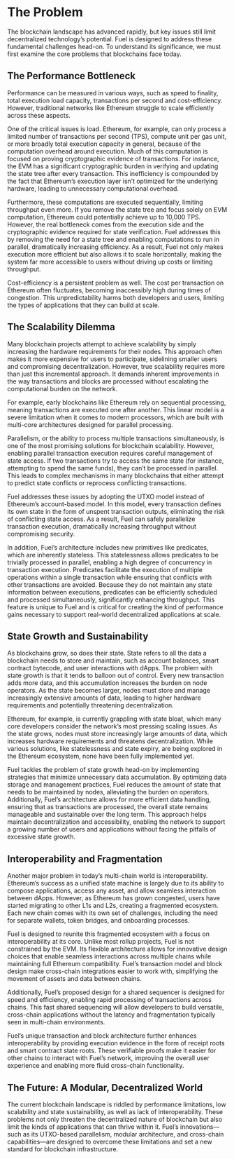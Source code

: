 # The Problem

The blockchain landscape has advanced rapidly, but key issues still limit decentralized technology’s potential. Fuel is designed to address these fundamental challenges head-on. To understand its significance, we must first examine the core problems that blockchains face today.

## The Performance Bottleneck

Performance can be measured in various ways, such as speed to finality, total execution load capacity, transactions per second and cost-efficiency. However, traditional networks like Ethereum struggle to scale efficiently across these aspects. 

One of the critical issues is load. Ethereum, for example, can only process a limited number of transactions per second (TPS), compute unit per gas unit, or more broadly total execution capacity in general, because of the computation overhead around execution. Much of this computation is focused on proving cryptographic evidence of transactions. For instance, the EVM has a significant cryptographic burden in verifying and updating the state tree after every transaction. This inefficiency is compounded by the fact that Ethereum’s execution layer isn’t optimized for the underlying hardware, leading to unnecessary computational overhead. 

Furthermore, these computations are executed sequentially, limiting throughput even more. If you remove the state tree and focus solely on EVM computation, Ethereum could potentially achieve up to 10,000 TPS. However, the real bottleneck comes from the execution side and the cryptographic evidence required for state verification. Fuel addresses this by removing the need for a state tree and enabling computations to run in parallel, dramatically increasing efficiency. As a result, Fuel not only makes execution more efficient but also allows it to scale horizontally, making the system far more accessible to users without driving up costs or limiting throughput.

Cost-efficiency is a persistent problem as well. The cost per transaction on Ethereum often fluctuates, becoming inaccessibly high during times of congestion. This unpredictability harms both developers and users, limiting the types of applications that they can build at scale.

## The Scalability Dilemma

Many blockchain projects attempt to achieve scalability by simply increasing the hardware requirements for their nodes. This approach often makes it more expensive for users to participate, sidelining smaller users and compromising decentralization. However, true scalability requires more than just this incremental approach. It demands inherent improvements in the way transactions and blocks are processed without escalating the computational burden on the network. 

For example, early blockchains like Ethereum rely on sequential processing, meaning transactions are executed one after another. This linear model is a severe limitation when it comes to modern processors, which are built with multi-core architectures designed for parallel processing.

Parallelism, or the ability to process multiple transactions simultaneously, is one of the most promising solutions for blockchain scalability. However, enabling parallel transaction execution requires careful management of state access. If two transactions try to access the same state (for instance, attempting to spend the same funds), they can’t be processed in parallel. This leads to complex mechanisms in many blockchains that either attempt to predict state conflicts or reprocess conflicting transactions.

Fuel addresses these issues by adopting the UTXO model instead of Ethereum’s account-based model. In this model, every transaction defines its own state in the form of unspent transaction outputs, eliminating the risk of conflicting state access. As a result, Fuel can safely parallelize transaction execution, dramatically increasing throughput without compromising security.

In addition, Fuel’s architecture includes new primitives like predicates, which are inherently stateless. This statelessness allows predicates to be trivially processed in parallel, enabling a high degree of concurrency in transaction execution. Predicates facilitate the execution of multiple operations within a single transaction while ensuring that conflicts with other transactions are avoided. Because they do not maintain any state information between executions, predicates can be efficiently scheduled and processed simultaneously, significantly enhancing throughput. This feature is unique to Fuel and is critical for creating the kind of performance gains necessary to support real-world decentralized applications at scale.

## State Growth and Sustainability

As blockchains grow, so does their state. State refers to all the data a blockchain needs to store and maintain, such as account balances, smart contract bytecode, and user interactions with dApps. The problem with state growth is that it tends to balloon out of control. Every new transaction adds more data, and this accumulation increases the burden on node operators. As the state becomes larger, nodes must store and manage increasingly extensive amounts of data, leading to higher hardware requirements and potentially threatening decentralization. 

Ethereum, for example, is currently grappling with state bloat, which many core developers consider the network’s most pressing scaling issues. As the state grows, nodes must store increasingly large amounts of data, which increases hardware requirements and threatens decentralization. While various solutions, like statelessness and state expiry, are being explored in the Ethereum ecosystem, none have been fully implemented yet.

Fuel tackles the problem of state growth head-on by implementing strategies that minimize unnecessary data accumulation. By optimizing data storage and management practices, Fuel reduces the amount of state that needs to be maintained by nodes, alleviating the burden on operators. Additionally, Fuel’s architecture allows for more efficient data handling, ensuring that as transactions are processed, the overall state remains manageable and sustainable over the long term. This approach helps maintain decentralization and accessibility, enabling the network to support a growing number of users and applications without facing the pitfalls of excessive state growth.

## Interoperability and Fragmentation

Another major problem in today’s multi-chain world is interoperability. Ethereum’s success as a unified state machine is largely due to its ability to compose applications, access any asset, and allow seamless interaction between dApps. However, as Ethereum has grown congested, users have started migrating to other L1s and L2s, creating a fragmented ecosystem. Each new chain comes with its own set of challenges, including the need for separate wallets, token bridges, and onboarding processes.

Fuel is designed to reunite this fragmented ecosystem with a focus on interoperability at its core. Unlike most rollup projects, Fuel is not constrained by the EVM. Its flexible architecture allows for innovative design choices that enable seamless interactions across multiple chains while maintaining full Ethereum compatibility. Fuel’s transaction model and block design make cross-chain integrations easier to work with, simplifying the movement of assets and data between chains. 

Additionally, Fuel’s proposed design for a shared sequencer is designed for speed and efficiency, enabling rapid processing of transactions across chains. This fast shared sequencing will allow developers to build versatile, cross-chain applications without the latency and fragmentation typically seen in multi-chain environments. 

Fuel’s unique transaction and block architecture further enhances interoperability by providing execution evidence in the form of receipt roots and smart contract state roots. These verifiable proofs make it easier for other chains to interact with Fuel’s network, improving the overall user experience and enabling more fluid cross-chain functionality.

## The Future: A Modular, Decentralized World

The current blockchain landscape is riddled by performance limitations, low scalability and state sustainability, as well as lack of interoperability. These problems not only threaten the decentralized nature of blockchain but also limit the kinds of applications that can thrive within it. Fuel’s innovations—such as its UTXO-based parallelism, modular architecture, and cross-chain capabilities—are designed to overcome these limitations and set a new standard for blockchain infrastructure.
